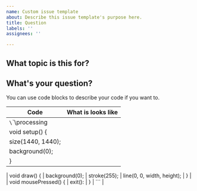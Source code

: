 ```yaml
---
name: Custom issue template
about: Describe this issue template's purpose here.
title: Question
labels: ''
assignees: ''

---
```


## What topic is this for?

## What's your question?

You can use code blocks to describe your code if you want to.

| Code | What is looks like |
| ----- | ------------------ |
`\`\`\processing | <script src="https://gist.github.com/WilliamAtUni/7d58e151ca94b645b6f8b4a56e6ec564.js"></script> |
void setup() { | 
  size(1440, 1440); | 
  background(0); |
} |
 |
void draw() { |
  background(0); |
  stroke(255); |
  line(0, 0, width, height); |
} |
 |
void mousePressed() { |
  exit(): |
} |
\`\`\` |
